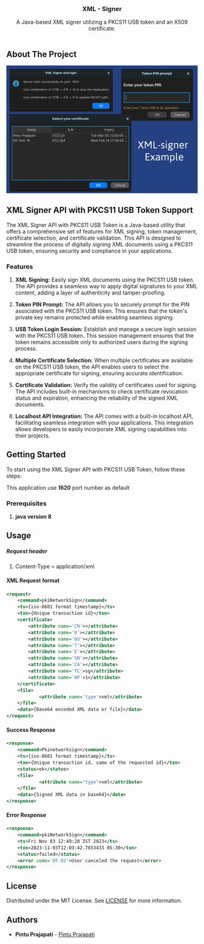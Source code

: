 <br/>
<p align="center">
  <h3 align="center">XML - Signer</h3>

  <p align="center">
    A Java-based XML signer utilizing a PKCS11 USB token and an X509 certificate.
    <br/>
    <br/>
  </p>
</p>

## About The Project

![Screen Shot](Images/FinalImage.jpg)

## XML Signer API with PKCS11 USB Token Support

The XML Signer API with PKCS11 USB Token is a Java-based utility that offers a comprehensive set of features for XML signing, token management, certificate selection, and certificate validation. This API is designed to streamline the process of digitally signing XML documents using a PKCS11 USB token, ensuring security and compliance in your applications.

### Features

1. **XML Signing:** Easily sign XML documents using the PKCS11 USB token. The API provides a seamless way to apply digital signatures to your XML content, adding a layer of authenticity and tamper-proofing.

2. **Token PIN Prompt:** The API allows you to securely prompt for the PIN associated with the PKCS11 USB token. This ensures that the token's private key remains protected while enabling seamless signing.

3. **USB Token Login Session:** Establish and manage a secure login session with the PKCS11 USB token. This session management ensures that the token remains accessible only to authorized users during the signing process.

4. **Multiple Certificate Selection:** When multiple certificates are available on the PKCS11 USB token, the API enables users to select the appropriate certificate for signing, ensuring accurate identification.

5. **Certificate Validation:** Verify the validity of certificates used for signing. The API includes built-in mechanisms to check certificate revocation status and expiration, enhancing the reliability of the signed XML documents.

6. **Localhost API Integration:** The API comes with a built-in localhost API, facilitating seamless integration with your applications. This integration allows developers to easily incorporate XML signing capabilities into their projects.

## Getting Started

To start using the XML Signer API with PKCS11 USB Token, follow these steps:

This application use **1620** port number as default

### Prerequisites

1. **java version 8**

## Usage

##### Request header
1. Content-Type = application/xml

#### XML Request format
```xml
<request>
	<command>pkiNetworkSign</command>
	<ts>{iso-8601 format timestamp}</ts>
	<txn>{Unique transaction id}</txn>
	<certificate>
		<attribute name='CN'></attribute>
		<attribute name='O'></attribute>
		<attribute name='OU'></attribute>
		<attribute name='T'></attribute>
		<attribute name='E'></attribute>
		<attribute name='SN'></attribute>
		<attribute name='CA'></attribute>
		<attribute name='TC'>sg</attribute>
		<attribute name='AP'>1</attribute>
	</certificate>
	<file>
            <attribute name='type'>xml</attribute>
	</file>
	<data>{Base64 encoded XML data or file}</data>
</request>
```
#### Success Response

```xml
<response>
	<command>Pkinetworksign</command>
	<ts>{iso-8601 format timestamp}</ts>
	<txn>{Unique transaction id, same of the requested id}</txn>
	<status>ok</status>
	<file>
            <attribute name="type">xml</attribute>
	</file>
    <data>{Signed XML data in base64}</data>
</response>
```

#### Error Response

```xml
<response>
    <command>pkiNetworkSign</command>
    <ts>Fri Nov 03 12:49:20 IST 2023</ts>
    <txn>2023-11-03T12:03:42.7853433 05:30</txn>
    <status>failed</status>
    <error code='OT-02'>User canceled the request</error>
</response>
```

## License

Distributed under the MIT License. See [LICENSE](https://github.com/pyojan/XML_signer/blob/main/LICENSE.md) for more information.

## Authors

* **Pintu Prajapati** - [Pintu Prajapati](https://github.com/pyojan/)
